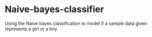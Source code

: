# Naive-bayes-classifier
Using the Naive bayes classification to model if a sample data given represents a girl or a boy 
